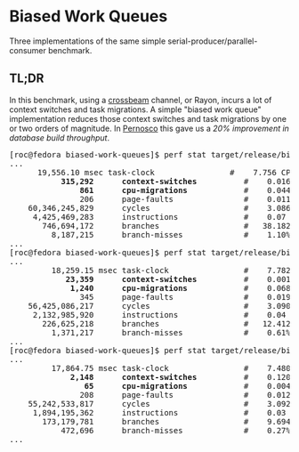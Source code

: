 # Biased Work Queues

Three implementations of the same simple serial-producer/parallel-consumer benchmark.

## TL;DR

In this benchmark, using a [crossbeam](https://docs.rs/crossbeam/0.8.0/crossbeam/) channel, or Rayon, incurs a lot of context switches and task migrations. A simple "biased work queue" implementation reduces those context switches and task migrations by one or two orders of magnitude. In [Pernosco](https://pernos.co) this gave us a *20% improvement in database build throughput*.

<pre>[roc@fedora biased-work-queues]$ perf stat target/release/biased-work-queues crossbeam
...
      19,556.10 msec task-clock                #    7.756 CPUs utilized
           <b>315,292      context-switches</b>          #    0.016 M/sec
               <b>861      cpu-migrations</b>            #    0.044 K/sec
               206      page-faults               #    0.011 K/sec
    60,346,245,829      cycles                    #    3.086 GHz
     4,425,469,283      instructions              #    0.07  insn per cycle
       746,694,172      branches                  #   38.182 M/sec
         8,187,215      branch-misses             #    1.10% of all branches
...
[roc@fedora biased-work-queues]$ perf stat target/release/biased-work-queues rayon
...
         18,259.15 msec task-clock                #    7.782 CPUs utilized
            <b>23,359      context-switches</b>          #    0.001 M/sec
             <b>1,240      cpu-migrations</b>            #    0.068 K/sec
               345      page-faults               #    0.019 K/sec
    56,425,086,217      cycles                    #    3.090 GHz
     2,132,985,920      instructions              #    0.04  insn per cycle
       226,625,218      branches                  #   12.412 M/sec
         1,371,217      branch-misses             #    0.61% of all branches
...
[roc@fedora biased-work-queues]$ perf stat target/release/biased-work-queues crossbeam-biased
...
         17,864.75 msec task-clock                #    7.480 CPUs utilized
             <b>2,148      context-switches</b>          #    0.120 K/sec
                <b>65      cpu-migrations</b>            #    0.004 K/sec
               208      page-faults               #    0.012 K/sec
    55,242,533,817      cycles                    #    3.092 GHz
     1,894,195,362      instructions              #    0.03  insn per cycle
       173,179,781      branches                  #    9.694 M/sec
           472,696      branch-misses             #    0.27% of all branches
...</pre>
